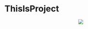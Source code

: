 # ThisIsProject

<p align="center">
  <img src="https://user-images.githubusercontent.com/107336329/253497655-741e82f1-5c77-4783-a8de-cb7e37374904.png">
</p>
